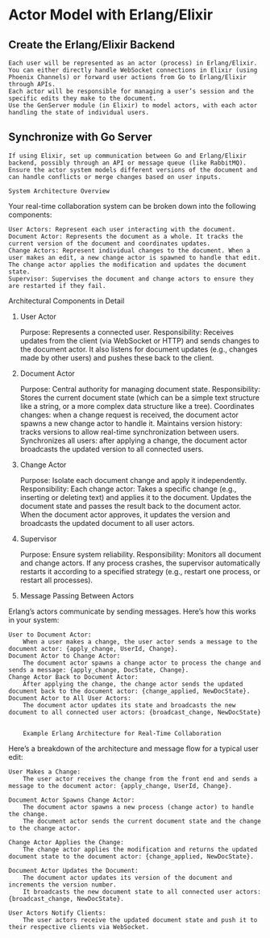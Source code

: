 # Actor Model with Erlang/Elixir

## Create the Erlang/Elixir Backend

    Each user will be represented as an actor (process) in Erlang/Elixir. You can either directly handle WebSocket connections in Elixir (using Phoenix Channels) or forward user actions from Go to Erlang/Elixir through APIs.
    Each actor will be responsible for managing a user’s session and the specific edits they make to the document.
    Use the GenServer module (in Elixir) to model actors, with each actor handling the state of individual users.

## Synchronize with Go Server

    If using Elixir, set up communication between Go and Erlang/Elixir backend, possibly through an API or message queue (like RabbitMQ).
    Ensure the actor system models different versions of the document and can handle conflicts or merge changes based on user inputs.

    System Architecture Overview

Your real-time collaboration system can be broken down into the following components:

    User Actors: Represent each user interacting with the document.
    Document Actor: Represents the document as a whole. It tracks the current version of the document and coordinates updates.
    Change Actors: Represent individual changes to the document. When a user makes an edit, a new change actor is spawned to handle that edit. The change actor applies the modification and updates the document state.
    Supervisor: Supervises the document and change actors to ensure they are restarted if they fail.

Architectural Components in Detail
1. User Actor

    Purpose: Represents a connected user.
    Responsibility: Receives updates from the client (via WebSocket or HTTP) and sends changes to the document actor. It also listens for document updates (e.g., changes made by other users) and pushes these back to the client.

2. Document Actor

    Purpose: Central authority for managing document state.
    Responsibility:
        Stores the current document state (which can be a simple text structure like a string, or a more complex data structure like a tree).
        Coordinates changes: when a change request is received, the document actor spawns a new change actor to handle it.
        Maintains version history: tracks versions to allow real-time synchronization between users.
        Synchronizes all users: after applying a change, the document actor broadcasts the updated version to all connected users.

3. Change Actor

    Purpose: Isolate each document change and apply it independently.
    Responsibility: Each change actor:
        Takes a specific change (e.g., inserting or deleting text) and applies it to the document.
        Updates the document state and passes the result back to the document actor.
        When the document actor approves, it updates the version and broadcasts the updated document to all user actors.

4. Supervisor

    Purpose: Ensure system reliability.
    Responsibility: Monitors all document and change actors. If any process crashes, the supervisor automatically restarts it according to a specified strategy (e.g., restart one process, or restart all processes).

3. Message Passing Between Actors

Erlang’s actors communicate by sending messages. Here’s how this works in your system:

    User to Document Actor:
        When a user makes a change, the user actor sends a message to the document actor: {apply_change, UserId, Change}.
    Document Actor to Change Actor:
        The document actor spawns a change actor to process the change and sends a message: {apply_change, DocState, Change}.
    Change Actor Back to Document Actor:
        After applying the change, the change actor sends the updated document back to the document actor: {change_applied, NewDocState}.
    Document Actor to All User Actors:
        The document actor updates its state and broadcasts the new document to all connected user actors: {broadcast_change, NewDocState}


        Example Erlang Architecture for Real-Time Collaboration

Here’s a breakdown of the architecture and message flow for a typical user edit:

    User Makes a Change:
        The user actor receives the change from the front end and sends a message to the document actor: {apply_change, UserId, Change}.

    Document Actor Spawns Change Actor:
        The document actor spawns a new process (change actor) to handle the change.
        The document actor sends the current document state and the change to the change actor.

    Change Actor Applies the Change:
        The change actor applies the modification and returns the updated document state to the document actor: {change_applied, NewDocState}.

    Document Actor Updates the Document:
        The document actor updates its version of the document and increments the version number.
        It broadcasts the new document state to all connected user actors: {broadcast_change, NewDocState}.

    User Actors Notify Clients:
        The user actors receive the updated document state and push it to their respective clients via WebSocket.